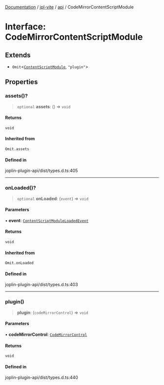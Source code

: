 [Documentation](../../../packages.md) / [jpl-vite](../../index.md) / [api](../index.md) / CodeMirrorContentScriptModule

# Interface: CodeMirrorContentScriptModule

## Extends

- `Omit`\<[`ContentScriptModule`](ContentScriptModule.md), `"plugin"`\>

## Properties

### assets()?

> `optional` **assets**: () => `void`

#### Returns

`void`

#### Inherited from

`Omit.assets`

#### Defined in

joplin-plugin-api/dist/types.d.ts:405

---

### onLoaded()?

> `optional` **onLoaded**: (`event`) => `void`

#### Parameters

• **event**: [`ContentScriptModuleLoadedEvent`](ContentScriptModuleLoadedEvent.md)

#### Returns

`void`

#### Inherited from

`Omit.onLoaded`

#### Defined in

joplin-plugin-api/dist/types.d.ts:403

---

### plugin()

> **plugin**: (`codeMirrorControl`) => `void`

#### Parameters

• **codeMirrorControl**: [`CodeMirrorControl`](CodeMirrorControl.md)

#### Returns

`void`

#### Defined in

joplin-plugin-api/dist/types.d.ts:440
